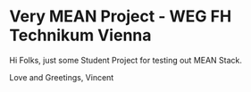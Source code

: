 # Very MEAN Project - WEG FH Technikum Vienna

Hi Folks, just some Student Project for testing out MEAN Stack.

Love and Greetings,
Vincent
